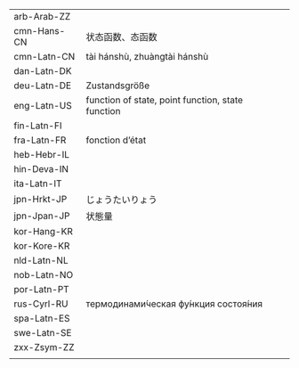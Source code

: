 | | | |
|-|-|-|
| arb-Arab-ZZ |  |  |
| cmn-Hans-CN | 状态函数、态函数 |  |
| cmn-Latn-CN | tài hánshù, zhuàngtài hánshù |  |
| dan-Latn-DK |  |  |
| deu-Latn-DE | Zustandsgröße |  |
| eng-Latn-US | function of state, point function, state function |  |
| fin-Latn-FI |  |  |
| fra-Latn-FR | fonction d’état |  |
| heb-Hebr-IL |  |  |
| hin-Deva-IN |  |  |
| ita-Latn-IT |  |  |
| jpn-Hrkt-JP | じょうたいりょう |  |
| jpn-Jpan-JP | 状態量 |  |
| kor-Hang-KR |  |  |
| kor-Kore-KR |  |  |
| nld-Latn-NL |  |  |
| nob-Latn-NO |  |  |
| por-Latn-PT |  |  |
| rus-Cyrl-RU | термодинами́ческая фу́нкция состоя́ния |  |
| spa-Latn-ES |  |  |
| swe-Latn-SE |  |  |
| zxx-Zsym-ZZ |  |  |
|  |  |  |